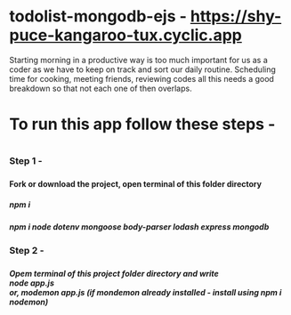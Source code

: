 # todolist-mongodb-ejs - https://shy-puce-kangaroo-tux.cyclic.app
<p>Starting morning in a productive way is too much important for us as a coder as we have to keep on track and sort our daily routine. Scheduling time for cooking, meeting friends, reviewing codes all this needs a good breakdown so that not each one of then overlaps. <p/>

<h1> To run this app follow these steps - <h1/>
<h3> Step 1 - <h3/>
<h4> Fork or download the project, open terminal of this folder directory <h4/>
<h5> npm i <h5/>
<h5> npm i node dotenv mongoose body-parser lodash express mongodb <h5/>


<h3> Step 2 - <h3/>
<h5> Opem terminal of this project folder directory and write <br/>
node app.js <br/>
or, modemon app.js (if mondemon already installed - install using npm i nodemon) <h5/> 
